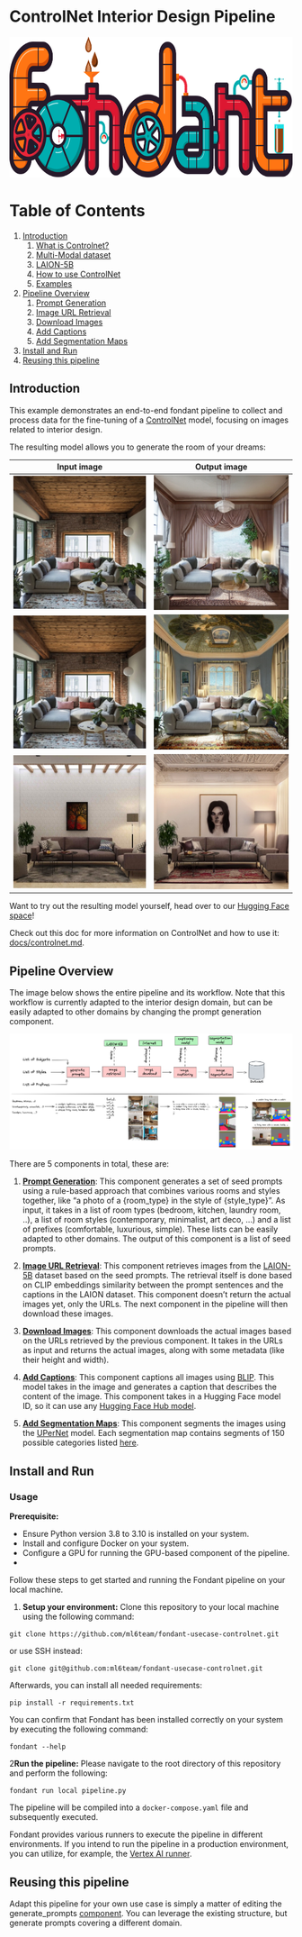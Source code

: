 # ControlNet Interior Design Pipeline


<p align="center">
    <img src="docs/art/fondant_banner.svg" height="250px"/>
</p>
<p align="center">
</p>


# Table of Contents
1. [Introduction](#introduction)
    1. [What is Controlnet?](#what-is-controlnet)
    2. [Multi-Modal dataset](#multi-modal-dataset)
    3. [LAION-5B](#laion-5b)
    4. [How to use ControlNet](#how-to-use-controlnet)
    5. [Examples](#examples)
2. [Pipeline Overview](#pipeline-overview)
    1. [Prompt Generation](#prompt-generation)
    2. [Image URL Retrieval](#image-url-retrieval)
    3. [Download Images](#download-images)
    4. [Add Captions](#add-captions)
    5. [Add Segmentation Maps](#add-segmentation-maps)
3. [Install and Run](#install-and-run)
4. [Reusing this pipeline](#reusing-this-pipeline)

## Introduction
This example demonstrates an end-to-end fondant pipeline to collect and process data for the fine-tuning of a [ControlNet](https://github.com/lllyasviel/ControlNet) model, focusing on images related to interior design.

The resulting model allows you to generate the room of your dreams:


| Input image                                                                      | Output image                                                     |
|----------------------------------------------------------------------------------|------------------------------------------------------------------|
| ![input image](docs/art/pipelines/interior_design/interior_input_1.jpg) | ![output image](docs/art/pipelines/interior_design/interior_output_0.jpg) |
| ![input image](docs/art/pipelines/interior_design/interior_input_1.jpg)           | ![output image](docs/art/pipelines/interior_design/interior_output_1.jpg) |
| ![input image](docs/art/pipelines/interior_design/interior_input_0.jpg)           | ![output image](docs/art/pipelines/interior_design/interior_output_3.jpg) |

Want to try out the resulting model yourself, head over to our 
[Hugging Face space](https://huggingface.co/spaces/ml6team/controlnet-interior-design)!

Check out this doc for more information on ControlNet and how to use it: [docs/controlnet.md](docs/controlnet.md).

## Pipeline Overview

The image below shows the entire pipeline and its workflow. Note that this workflow is currently adapted to the interior design domain, but can be easily adapted to other domains by changing the prompt generation component.

![Image](docs/art/pipelines/interior_design/controlnet-interior-design-pipeline.png)


There are 5 components in total, these are:

1. [**Prompt Generation**](components/generate_prompts): This component generates a set of seed prompts using a rule-based approach that combines various rooms and styles together, like “a photo of a {room_type} in the style of {style_type}”. As input, it takes in a list of room types (bedroom, kitchen, laundry room, ..), a list of room styles (contemporary, minimalist, art deco, ...) and a list of prefixes (comfortable, luxurious, simple). These lists can be easily adapted to other domains. The output of this component is a list of seed prompts.

2. [**Image URL Retrieval**](https://github.com/ml6team/fondant/tree/main/components/prompt_based_laion_retrieval): This component retrieves images from the [LAION-5B](https://laion.ai/blog/laion-5b/) dataset based on the seed prompts. The retrieval itself is done based on CLIP embeddings similarity between the prompt sentences and the captions in the LAION dataset. This component doesn’t return the actual images yet, only the URLs. The next component in the pipeline will then download these images.

3. [**Download Images**](https://github.com/ml6team/fondant/tree/main/components/download_images): This component downloads the actual images based on the URLs retrieved by the previous component. It takes in the URLs as input and returns the actual images, along with some metadata (like their height and width).

4. [**Add Captions**](https://github.com/ml6team/fondant/tree/main/components/caption_images): This component captions all images using [BLIP](https://huggingface.co/docs/transformers/model_doc/blip). This model takes in the image and generates a caption that describes the content of the image. This component takes in a Hugging Face model ID, so it can use any [Hugging Face Hub model](https://huggingface.co/models).

5. [**Add Segmentation Maps**](https://github.com/ml6team/fondant/tree/main/components/segment_images): This component segments the images using the [UPerNet](https://huggingface.co/docs/transformers/model_doc/upernet) model. Each segmentation map contains segments of 150 possible categories listed [here](https://huggingface.co/openmmlab/upernet-convnext-small/blob/main/config.json#L110).



## Install and Run

### Usage

**Prerequisite:**

- Ensure Python version 3.8 to 3.10 is installed on your system.
- Install and configure Docker on your system.
- Configure a GPU for running the GPU-based component of the pipeline.
- 

Follow these steps to get started and running the Fondant pipeline on your local machine.

1. **Setup your environment:** Clone this repository to your local machine using the following
   command:

```shell
git clone https://github.com/ml6team/fondant-usecase-controlnet.git
```

or use SSH instead:

```shell
git clone git@github.com:ml6team/fondant-usecase-controlnet.git
```

Afterwards, you can install all needed requirements:

```shell
pip install -r requirements.txt
```

You can confirm that Fondant has been installed correctly on your system by executing the following
command:

```shell
fondant --help
```

2**Run the pipeline:** Please navigate to the root directory of this repository and perform the
   following:

```shell
fondant run local pipeline.py
```

The pipeline will be compiled into a `docker-compose.yaml` file and subsequently executed.

Fondant provides various runners to execute the pipeline in different environments. If you intend to
run the pipeline in a production environment, you can utilize, for example,
the [Vertex AI runner](https://fondant.ai/en/latest/pipeline/#vertex-runner).

## Reusing this pipeline

Adapt this pipeline for your own use case is simply a matter of editing the generate_prompts [component](./components/generate_prompts/src/main.py). You can leverage the existing structure, but generate prompts covering a different domain.

